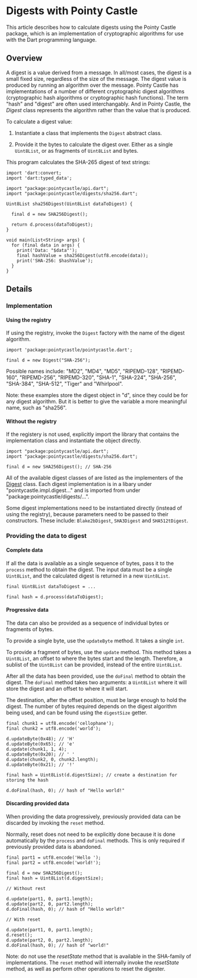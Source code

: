 # Digests with Pointy Castle

This article describes how to calculate digests using the Pointy
Castle package, which is an implementation of cryptographic algorithms
for use with the Dart programming language.

## Overview

A digest is a value derived from a message. In all/most cases, the
digest is a small fixed size, regardless of the size of the
message. The digest value is produced by running an algorithm over the
message. Pointy Castle has implementations of a number of different
cryptographic digest algorithms (cryptographic hash algorithms or
cryptographic hash functions).  The term "hash" and "digest" are often
used interchangably. And in Pointy Castle, the _Digest_ class
represents the algorithm rather than the value that is produced.

To calculate a digest value:

1. Instantiate a class that implements the `Digest` abstract class.

2. Provide it the bytes to calculate the digest over. Either as a
   single `Uint8List`, or as fragments of `Uint8List` and bytes.

This program calculates the SHA-265 digest of text strings:

```
import 'dart:convert;
import 'dart:typed_data';

import "package:pointycastle/api.dart";
import "package:pointycastle/digests/sha256.dart";

Uint8List sha256Digest(Uint8List dataToDigest) {

  final d = new SHA256Digest();

  return d.process(dataToDigest);
}

void main(List<String> args) {
  for (final data in args) {
    print('Data: "$data"');
    final hashValue = sha256Digest(utf8.encode(data));
	print('SHA-256: $hashValue');
  }
}
```

## Details

### Implementation

#### Using the registry

If using the registry, invoke the `Digest` factory with the name of
the digest algorithm.

```
import 'package:pointycastle/pointycastle.dart';

final d = new Digest("SHA-256");
```

Possible names include: "MD2", "MD4", "MD5", "RIPEMD-128",
"RIPEMD-160", "RIPEMD-256", "RIPEMD-320", "SHA-1", "SHA-224",
"SHA-256", "SHA-384", "SHA-512", "Tiger" and "Whirlpool".

Note: these examples store the digest object in "d", since they could
be for any digest algorithm. But it is better to give the variable a
more meaningful name, such as "sha256".

#### Without the registry

If the registery is not used, explicitly import the library that
contains the implementation class and instantiate the object directly.

```
import "package:pointycastle/api.dart";
import "package:pointycastle/digests/sha256.dart";

final d = new SHA256Digest(); // SHA-256
```

All of the available digest classes of are listed as the implementers
of the
[Digest](https://pub.dev/documentation/pointycastle/latest/pointycastle.api/Digest-class.html)
class. Each digest implementation is in a libary under
"pointycastle.impl.digest..."  and is imported from under
"package:pointycastle/digests/...".

Some digest implementations need to be instantiated directly (instead
of using the registry), because parameters need to be passed to their
constructors. These include: `Blake2bDigest`, `SHA3Digest` and
`SHA512tDigest`.

### Providing the data to digest

#### Complete data

If all the data is available as a single sequence of bytes, pass it to
the `process` method to obtain the digest. The input data must be a
single `Uint8List`, and the calculated digest is returned in a new
`Uint8List`.

```
final Uint8List dataToDigest = ...

final hash = d.process(dataToDigest);
```

#### Progressive data

The data can also be provided as a sequence of individual bytes or
fragments of bytes.

To provide a single byte, use the `updateByte` method. It takes a single `int`.

To provide a fragment of bytes, use the `update` method. This method
takes a `Uint8List`, an offset to where the bytes start and the
length. Therefore, a sublist of the `Uint8List` can be provided, instead
of the entire `Uint8List`.

After all the data has been provided, use the `doFinal` method to obtain the
digest. The `doFinal` method takes two arguments: a `Uint8List` where it will
store the digest and an offset to where it will start.

The destination, after the offset position, must be large enough to
hold the digest.  The number of bytes required depends on the digest
algorithm being used, and can be found using the `digestSize` getter.

```
final chunk1 = utf8.encode('cellophane');
final chunk2 = utf8.encode('world');

d.updateByte(0x48); // 'H'
d.updateByte(0x65); // 'e'
d.update(chunk1, 1, 4);
d.updateByte(0x20); // ' '
d.update(chunk2, 0, chunk2.length);
d.updateByte(0x21); // '!'

final hash = Uint8List(d.digestSize); // create a destination for storing the hash

d.doFinal(hash, 0); // hash of "Hello world!"
```

#### Discarding provided data

When providing the data progressively, previously provided data can be
discarded by invoking the `reset` method.

Normally, reset does not need to be explicitly done because it is done
automatically by the `process` and `doFinal` methods.  This is only
required if previously provided data is abandoned.

```
final part1 = utf8.encode('Hello ');
final part2 = utf8.encode('world!');

final d = new SHA256Digest();
final hash = Uint8List(d.digestSize);

// Without rest

d.update(part1, 0, part1.length);
d.update(part2, 0, part2.length);
d.doFinal(hash, 0); // hash of "Hello world!"

// With reset

d.update(part1, 0, part1.length);
d.reset();
d.update(part2, 0, part2.length);
d.doFinal(hash, 0); // hash of "world!"
```

Note: do not use the _resetState_ method that is available in the
SHA-family of implementations. The `reset` method will internally
invoke the _resetState_ method, as well as perform other operations to
reset the digester.

